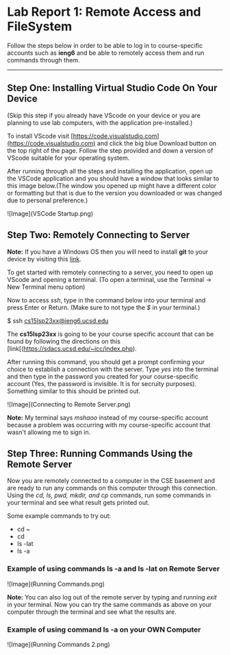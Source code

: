 # Lab Report 1: Remote Access and FileSystem

Follow the steps below in order to be able to log in to course-specific accounts such as **ieng6** and be able to remotely access them and run commands through them.

---

## Step One: Installing Virtual Studio Code On Your Device

(Skip this step if you already have VScode on your device or you are planning to use lab computers, with the application pre-installed.)

To install VScode visit [https://code.visualstudio.com](https://code.visualstudio.com) and click the big blue Download button on the top right of the page. Follow the step provided and down a version of VScode suitable for your operating system.

After running through all the steps and installing the application, open up the VSCode application and you should have a window that looks similar to this image below.(The window you opened up might have a different color or formatting but that is due to the version you downloaded or was changed due to personal preference.)

![Image](VSCode Startup.png)

## Step Two: Remotely Connecting to Server

**Note:** If you have a Windows OS then you will need to install **git** to your device by visiting this [link](https://gitforwindows.org).

To get started with remotely connecting to a server, you need to open up VScode and opening a terminal. (To open a terminal, use the Terminal → New Terminal menu option)

Now to access *ssh*, type in the command below into your terminal and press Enter or Return. (Make sure to not type the *$* in your terminal.)

  $ ssh cs15lsp23xx@ieng6.ucsd.edu
  
 The **cs15lsp23xx** is going to be your course specific account that can be found by following the directions on this [link[(https://sdacs.ucsd.edu/~icc/index.php).
 
 After running this command, you should get a prompt confirming your choice to establish a connection with the server. Type *yes* into the terminal and then type in the password you created for your course-specific account (Yes, the password is invisible. It is for secruity purposes). Something similar to this should be printed out.
 
 ![Image](Connecting to Remote Server.png)
 
 **Note:** My terminal says *mshaoo* instead of my course-specific account because a problem was occurring with my course-specific account that wasn't allowing me to sign in.
 
## Step Three: Running Commands Using the Remote Server
 
 Now you are remotely connected to a computer in the CSE basement and are ready to run any commands on this computer through this connection. Using the *cd, ls, pwd, mkdir, and cp* commands, run some commands in your terminal and see what result gets printed out.
 
 Some example commands to try out:
 * cd ~
 * cd
 * ls -lat
 * ls -a


### Example of using commands ls -a and ls -lat on Remote Server
![Image](Running Commands.png)

**Note:** You can also log out of the remote server by typing and running *exit* in your terminal. Now you can try the same commands as above on your computer through the terminal and see what the results are.

### Example of using command ls -a on your OWN Computer
![Image](Running Commands 2.png)
